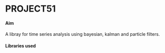 # PROJECT51

#### Aim

A libray for time series analysis using bayesian, kalman and particle filters.

#### Libraries used